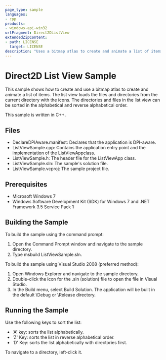 ```yaml
---
page_type: sample
languages:
- cpp
products:
- windows-api-win32
urlFragment: Direct2DListView
extendedZipContent:
- path: LICENSE
  target: LICENSE
description: "Uses a bitmap atlas to create and animate a list of items."
---
```


# Direct2D List View Sample

This sample shows how to create and use a bitmap atlas to create and animate a list of items. The list view loads the files and directories from the current directory with the icons. 
The directories and files in the list view can be sorted in the alphabetical and reverse alphabetical order. 

This sample is written in C++.

## Files

* DeclareDPIAware.manifest: Declares that the application is DPI-aware.
* ListViewSample.cpp: Contains the application entry point and the implementation of the ListViewAppclass.
* ListViewSample.h: The header file for the ListViewApp class.
* ListViewSample.sln: The sample's solution file. 
* ListViewSample.vcproj: The sample project file. 

## Prerequisites

* Microsoft Windows 7
* Windows Software Development Kit (SDK) for Windows 7 and .NET Framework 3.5 Service Pack 1 

## Building the Sample

To build the sample using the command prompt:

1. Open the Command Prompt window and navigate to the sample directory.
2. Type msbuild ListViewSample.sln.

To build the sample using Visual Studio 2008 (preferred method):

1. Open Windows Explorer and navigate to the sample directory.
2. Double-click the icon for the .sln (solution) file to open the file in Visual Studio.
3. In the Build menu, select Build Solution. The application will be built in the default \Debug or \Release directory.

## Running the Sample

Use the following keys to sort the list:  

* 'A' key: sorts the list alphabetically. 
* 'Z' Key: sorts the list in reverse alphabetical order. 
* 'D' Key: sorts the list alphabetically with directories first. 

To navigate to a directory, left-click it.
